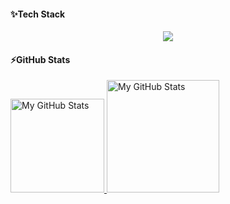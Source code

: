 <!-- ## Hi there 👋 -->

<!-- #### 🔗 Links
[![portfolio](https://img.shields.io/badge/my_portfolio-000?style=for-the-badge&logo=ko-fi&logoColor=white)](https://ivaylo-ivanov.com/) 
[![linkedin](https://img.shields.io/badge/linkedin-0A66C2?style=for-the-badge&logo=linkedin&logoColor=white)](https://www.linkedin.com/in/ivaylo-st-ivanov)
[![GMAIL](https://img.shields.io/badge/gmail-E34C26?style=for-the-badge&logo=gmail&logoColor=white)](mailto:ivailo.st.ivanov@gmail.com)  -->

#### ✨Tech Stack

<p align="center">
  <a href="https://skillicons.dev">
    <img src="https://skillicons.dev/icons?i=js,ts,html,css,scss,react,vite,angular,postgres,mongodb,nodejs,vscode,github" />
  </a>
</p>

#### ⚡GitHub Stats

<!-- [![GitHub Streak](https://github-readme-streak-stats.herokuapp.com?user=Ivaylo-St-Ivanov&theme=onedark&hide_border=true&date_format=j%20M%5B%20Y%5D)](https://git.io/streak-stats) -->

<a href="https://github.com/Ivaylo-St-Ivanov">
  <img height="150em" alt="My GitHub Stats" src="https://github-readme-streak-stats.herokuapp.com?user=Ivaylo-St-Ivanov&theme=onedark&hide_border=true&date_format=j%20M%5B%20Y%5D" />
  <!-- <img height="180em" alt="My GitHub Stats" src="https://github-readme-stats.vercel.app/api?username=Ivaylo-St-Ivanov&bg_color=00000000&text_color=3498db&show_icons=true&theme=onedark&hide_border=true&count_private=true&include_all_commits=true" /> -->
  <img height="180em" alt="My GitHub Stats" src="https://github-readme-stats.vercel.app/api/top-langs/?username=Ivaylo-St-Ivanov&langs_count=10&layout=compact&bg_color=00000000&text_color=3498db&hide_border=true&count_private=true&include_all_commits=true&hide=false" />
</a>

<!-- ![visitors](https://komarev.com/ghpvc/?username=Ivaylo-St-Ivanov) -->

<!--
**Ivaylo-St-Ivanov/Ivaylo-St-Ivanov** is a ✨ _special_ ✨ repository because its `README.md` (this file) appears on your GitHub profile.

Here are some ideas to get you started:

- 👀 I’m interested in anything related to front-end and web development, UI/UX design
- 💞️ I’m looking to collaborate on ...
- 🔭 I’m currently working on ...
- 🌱 I’m currently learning ...
- 👯 I’m looking to collaborate on ...
- 🤔 I’m looking for help with ...
- 💬 Ask me about ...
- 📫 How to reach me: ...
- 😄 Pronouns: ...
- ⚡ Fun fact: ...
-->
